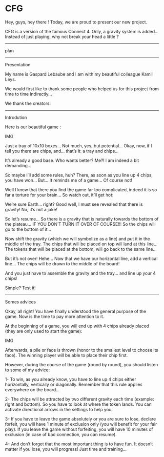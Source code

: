 # CFG

Hey, guys, hey there ! 
Today, we are proud to present our new project.

CFG is a version of the famous Connect 4. Only, a gravity system is added... Instead of just playing, why not break your head a little ?

--------------------------------------------

plan

--------------------------------------------

Presentation

My name is Gaspard Lebaube and I am with my beautiful colleague Kamil Leys. 

We would first like to thank some people who helped us for this project from time to time indirectly...

We thank the creators:


--------------------------------------------

Introdution

Here is our beautiful game :

IMG

Just a tray of 10x10 boxes...
Not much, yes, but potential...
Okay, now, if I tell you there are chips, and... that’s it: a tray and chips... 

It’s already a good base. Who wants better?
Me?! I am indeed a bit demanding...

So maybe I’ll add some rules, huh? 
There, as soon as you line up 4 chips, you have won... But... It reminds me of a game... Of course not!

Well I know that there you find the game far too complicated, indeed it is so far a torture for your brain... So watch out, it’ll get hot:

We’re sure Earth... right? 
Good well, I must see revealed that there is gravity! No, it’s not a joke!

So let’s resume... So there is a gravity that is naturally towards the bottom of the plateau... IF YOU DON’T TURN IT OVER OF COURSE!!! 
So the chips will go to the bottom of it...

Now shift the gravity (which we will symbolize as a line) and put it in the middle of the tray. 
The chips that will be placed on top will land at this line... The tokens that will be placed at the bottom, will go back to the same line...

But it’s not over! Hehe...
Now that we have our horizontal line, add a vertical line...
The chips will be drawn to the middle of the board! 

And you just have to assemble the gravity and the tray... and line up your 4 chips! 

Simple? Test it!

--------------------------------------------

Somes advices 

Okay, all right! 
You have finally understood the general purpose of the game. Now is the time to pay more attention to it. 

At the beginning of a game, you will end up with 4 chips already placed (they are only used to start the game):

IMG

Afterwards, a pile or face is thrown (honor to the smallest level to choose its face).
The winning player will be able to place their chip first.

However, during the course of the game (round by round), you should listen to some of my advice:

1- To win, as you already know, you have to line up 4 chips either horizontally, vertically or diagonally. Remember that this rule applies everywhere on the board...

2- The chips will be attracted by two different gravity each time (example: right and bottom). So you have to look at where the token lands. You can activate directional arrows in the settings to help you.

3- If you have to leave the game absolutely or you are sure to lose, declare forfeit, you will have 1 minute of exclusion only (you will benefit for your fair play). If you leave the game without forfeiting, you will have 10 minutes of exclusion (in case of bad connection, you can resume).

4- And don’t forget that the most important thing is to have fun. It doesn’t matter if you lose, you will progress! Just time and training...